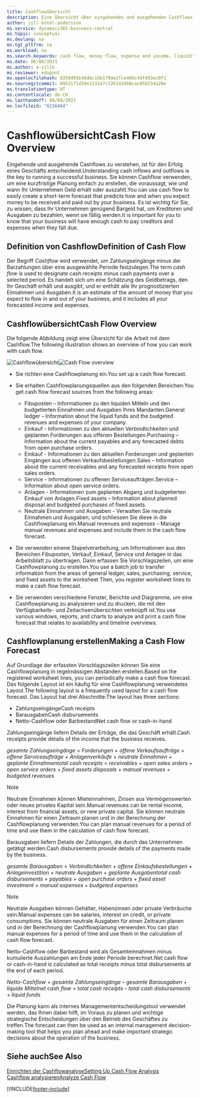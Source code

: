 ```yaml
---
title: Cashflowübersicht
description: Eine Übersicht über eingehenden und ausgehenden Cashflows, um den Erhalt und die Auszahlung von Geld vorherzusagen.
author: jill-kotel-andersson
ms.service: dynamics365-business-central
ms.topic: conceptual
ms.devlang: na
ms.tgt_pltfrm: na
ms.workload: na
ms.search.keywords: cash flow, money flow, expense and income, liquidity, cash receipts minus cash payments
ms.date: 06/08/2021
ms.author: a-jillk
ms.reviewer: edupont
ms.openlocfilehash: 8359d95b36d6c16b179de2fce400c44fd93ec0f1
ms.sourcegitcommit: 0953171d39e1232a7c126142d68cac858234a20e
ms.translationtype: HT
ms.contentlocale: de-CH
ms.lasthandoff: 06/09/2021
ms.locfileid: "6216464"
---
```

# <a name="cash-flow-overview"></a><span data-ttu-id="2d25a-103">Cashflowübersicht</span><span class="sxs-lookup"><span data-stu-id="2d25a-103">Cash Flow Overview</span></span>

<span data-ttu-id="2d25a-104">Eingehende und ausgehende Cashflows zu verstehen, ist für den Erfolg eines Geschäfts entscheidend.</span><span class="sxs-lookup"><span data-stu-id="2d25a-104">Understanding cash inflows and outflows is the key to running a successful business.</span></span> <span data-ttu-id="2d25a-105">Sie können Cashflow verwenden, um eine kurzfristige Planung einfach zu erstellen, die voraussagt, wie und wann Ihr Unternehmen Geld erhält oder auszahlt.</span><span class="sxs-lookup"><span data-stu-id="2d25a-105">You can use cash flow to easily create a short-term forecast that predicts how and when you expect money to be received and paid out by your business.</span></span> <span data-ttu-id="2d25a-106">Es ist wichtig für Sie, zu wissen, dass Ihr Unternehmen genügend Bargeld hat, um Kreditoren und Ausgaben zu bezahlen, wenn sie fällig werden.</span><span class="sxs-lookup"><span data-stu-id="2d25a-106">It is important for you to know that your business will have enough cash to pay creditors and expenses when they fall due.</span></span>

## <a name="definition-of-cash-flow"></a><span data-ttu-id="2d25a-107">Definition von Cashflow</span><span class="sxs-lookup"><span data-stu-id="2d25a-107">Definition of Cash Flow</span></span>

<span data-ttu-id="2d25a-108">Der Begriff *Cashflow* wird verwendet, um Zahlungseingänge minus der Barzahlungen über eine ausgewählte Periode festzulegen.</span><span class="sxs-lookup"><span data-stu-id="2d25a-108">The term *cash flow* is used to designate cash receipts minus cash payments over a selected period.</span></span> <span data-ttu-id="2d25a-109">Es handelt sich um eine Schätzung des Geldbetrags, den Ihr Geschäft erhält und ausgibt, und er enthält alle Ihr prognostizierten Einnahmen und Ausgaben.</span><span class="sxs-lookup"><span data-stu-id="2d25a-109">It is an estimate of the amount of money that you expect to flow in and out of your business, and it includes all your forecasted income and expenses.</span></span>

## <a name="cash-flow-overview"></a><span data-ttu-id="2d25a-110">Cashflowübersicht</span><span class="sxs-lookup"><span data-stu-id="2d25a-110">Cash Flow Overview</span></span>

<span data-ttu-id="2d25a-111">Die folgende Abbildung zeigt eine Übersicht für die Arbeit mit dem Cashflow.</span><span class="sxs-lookup"><span data-stu-id="2d25a-111">The following illustration shows an overview of how you can work with cash flow.</span></span>

<span data-ttu-id="2d25a-112">![Cashflowübersicht](media/finance_cash_flow_overview.png "Cashflowübersicht")</span><span class="sxs-lookup"><span data-stu-id="2d25a-112">![Cash Flow overview](media/finance_cash_flow_overview.png "Cash Flow overview")</span></span>

- <span data-ttu-id="2d25a-113">Sie richten eine Cashflowplanung ein.</span><span class="sxs-lookup"><span data-stu-id="2d25a-113">You set up a cash flow forecast.</span></span>  

- <span data-ttu-id="2d25a-114">Sie erhalten Cashflowplanungsquellen aus den folgenden Bereichen:</span><span class="sxs-lookup"><span data-stu-id="2d25a-114">You get cash flow forecast sources from the following areas:</span></span>  

  - <span data-ttu-id="2d25a-115">Fibuposten – Informationen zu den liquiden Mitteln und den budgetierten Einnahmen und Ausgaben Ihres Mandanten.</span><span class="sxs-lookup"><span data-stu-id="2d25a-115">General ledger – Information about the liquid funds and the budgeted revenues and expenses of your company.</span></span>  
  - <span data-ttu-id="2d25a-116">Einkauf - Informationen zu den aktuellen Verbindlichkeiten und geplanten Forderungen aus offenen Bestellungen.</span><span class="sxs-lookup"><span data-stu-id="2d25a-116">Purchasing – Information about the current payables and any forecasted debts from open purchase orders.</span></span>  
  - <span data-ttu-id="2d25a-117">Einkauf - Informationen zu den aktuellen Forderungen und geplanten Eingängen aus offenen Verkaufsbestellungen.</span><span class="sxs-lookup"><span data-stu-id="2d25a-117">Sales – Information about the current receivables and any forecasted receipts from open sales orders.</span></span>  
  - <span data-ttu-id="2d25a-118">Service - Informationen zu offenen Serviceaufträgen.</span><span class="sxs-lookup"><span data-stu-id="2d25a-118">Service – Information about open service orders.</span></span>  
  - <span data-ttu-id="2d25a-119">Anlagen - Informationen zum geplanten Abgang und budgetierten Einkauf von Anlagen.</span><span class="sxs-lookup"><span data-stu-id="2d25a-119">Fixed assets – Information about planned disposal and budgeted purchases of fixed assets.</span></span>  
  - <span data-ttu-id="2d25a-120">Neutrale Einnahmen und Ausgaben - Verwalten Sie neutrale Einnahmen und Ausgaben, und schliessen Sie diese in die Cashflowplanung ein.</span><span class="sxs-lookup"><span data-stu-id="2d25a-120">Manual revenues and expenses – Manage manual revenues and expenses and include them in the cash flow forecast.</span></span>  
- <span data-ttu-id="2d25a-121">Sie verwenden einene Stapelverarbeitung, um Informationen aus den Bereichen Fibuposten, Verkauf, Einkauf, Service und Anlagen in das Arbeitsblatt zu übertragen. Dann erfassen Sie Vorschlagszeilen, um eine Cashflowplanung zu erstellen.</span><span class="sxs-lookup"><span data-stu-id="2d25a-121">You use a batch job to transfer information from the areas of general ledger, sales, purchasing, service, and fixed assets to the worksheet Then, you register worksheet lines to make a cash flow forecast.</span></span>  
- <span data-ttu-id="2d25a-122">Sie verwenden verschiedene Fenster, Berichte und Diagramme, um eine Cashflowplanung zu analysieren und zu drucken, die mit den Verfügbarkeits- und Zeitachsenübersichten verknüpft ist.</span><span class="sxs-lookup"><span data-stu-id="2d25a-122">You use various windows, reports, and charts to analyze and print a cash flow forecast that relates to availability and timeline overviews.</span></span>  

## <a name="making-a-cash-flow-forecast"></a><span data-ttu-id="2d25a-123">Cashflowplanung erstellen</span><span class="sxs-lookup"><span data-stu-id="2d25a-123">Making a Cash Flow Forecast</span></span>

<span data-ttu-id="2d25a-124">Auf Grundlage der erfassten Vorschlagszeilen können Sie eine Cashflowplanung in regelmässigen Abständen erstellen.</span><span class="sxs-lookup"><span data-stu-id="2d25a-124">Based on the registered worksheet lines, you can periodically make a cash flow forecast.</span></span> <span data-ttu-id="2d25a-125">Das folgende Layout ist ein häufig für eine Cashflowplanung verwendetes Layout.</span><span class="sxs-lookup"><span data-stu-id="2d25a-125">The following layout is a frequently used layout for a cash flow forecast.</span></span> <span data-ttu-id="2d25a-126">Das Layout hat drei Abschnitte:</span><span class="sxs-lookup"><span data-stu-id="2d25a-126">The layout has three sections:</span></span>

  - <span data-ttu-id="2d25a-127">Zahlungseingänge</span><span class="sxs-lookup"><span data-stu-id="2d25a-127">Cash receipts</span></span>  
  - <span data-ttu-id="2d25a-128">Barausgaben</span><span class="sxs-lookup"><span data-stu-id="2d25a-128">Cash disbursements</span></span>  
  - <span data-ttu-id="2d25a-129">Netto-Cashflow oder Barbestand</span><span class="sxs-lookup"><span data-stu-id="2d25a-129">Net cash flow or cash-in-hand</span></span>  

<span data-ttu-id="2d25a-130">Zahlungseingänge liefern Details der Erträge, die das Geschäft erhält.</span><span class="sxs-lookup"><span data-stu-id="2d25a-130">Cash receipts provide details of the income that the business receives.</span></span>

<span data-ttu-id="2d25a-131">*gesamte Zahlungseingänge* = *Forderungen* + *offene Verkaufsaufträge* + *offene Serviceaufträge* + *Anlagenverkäufe* + *neutrale Einnahmen* + *geplante Einnahmen*</span><span class="sxs-lookup"><span data-stu-id="2d25a-131">*total cash receipts* = *receivables* + *open sales orders* + *open service orders* + *fixed assets disposals* + *manual revenues* + *budgeted revenues*</span></span>

> [!NOTE]
> <span data-ttu-id="2d25a-132">Neutrale Einnahmen können Mieteinnahmen, Zinsen aus Vermögenswerten oder neues privates Kapital sein.</span><span class="sxs-lookup"><span data-stu-id="2d25a-132">Manual revenues can be rental income, interest from financial assets, or new private capital.</span></span> <span data-ttu-id="2d25a-133">Sie können neutrale Einnahmen für einen Zeitraum planen und in der Berechnung der Cashflowplanung verwenden.</span><span class="sxs-lookup"><span data-stu-id="2d25a-133">You can plan manual revenues for a period of time and use them in the calculation of cash flow forecast.</span></span>

<span data-ttu-id="2d25a-134">Barausgaben liefern Details der Zahlungen, die durch das Unternehmen getätigt werden.</span><span class="sxs-lookup"><span data-stu-id="2d25a-134">Cash disbursements provide details of the payments made by the business.</span></span>

<span data-ttu-id="2d25a-135">*gesamte Barausgaben* = *Verbindlichkeiten* + *offene Einkaufsbestellungen* + *Anlageinvestition* + *neutrale Ausgaben* + *geplante Ausgaben*</span><span class="sxs-lookup"><span data-stu-id="2d25a-135">*total cash disbursements* = *payables* + *open purchase orders* + *fixed asset investment* + *manual expenses* + *budgeted expenses*</span></span>

> [!NOTE]
> <span data-ttu-id="2d25a-136">Neutrale Ausgaben können Gehälter, Habenzinsen oder private Verbräuche sein.</span><span class="sxs-lookup"><span data-stu-id="2d25a-136">Manual expenses can be salaries, interest on credit, or private consumptions.</span></span> <span data-ttu-id="2d25a-137">Sie können neutrale Ausgaben für einen Zeitraum planen und in der Berechnung der Cashflowplanung verwenden.</span><span class="sxs-lookup"><span data-stu-id="2d25a-137">You can plan manual expenses for a period of time and use them in the calculation of cash flow forecast.</span></span>

<span data-ttu-id="2d25a-138">Netto-Cashflow oder Barbestand wird als Gesamteinnahmen minus kumulierte Auszahlungen am Ende jeder Periode berechnet.</span><span class="sxs-lookup"><span data-stu-id="2d25a-138">Net cash flow or cash-in-hand is calculated as total receipts minus total disbursements at the end of each period.</span></span>

<span data-ttu-id="2d25a-139">*Netto-Cashflow* = *gesamte Zahlungseingänge* – *gesamte Barausgaben* + *liquide Mittel*</span><span class="sxs-lookup"><span data-stu-id="2d25a-139">*net cash flow* = *total cash receipts* – *total cash disbursements* + *liquid funds*</span></span>

<span data-ttu-id="2d25a-140">Die Planung kann als internes Managemententscheidungstool verwendet werden, das Ihnen dabei hilft, im Voraus zu planen und wichtige strategische Entscheidungen über den Betrieb des Geschäftes zu treffen.</span><span class="sxs-lookup"><span data-stu-id="2d25a-140">The forecast can then be used as an internal management decision-making tool that helps you plan ahead and make important strategic decisions about the operation of the business.</span></span>

## <a name="see-also"></a><span data-ttu-id="2d25a-141">Siehe auch</span><span class="sxs-lookup"><span data-stu-id="2d25a-141">See Also</span></span>
[<span data-ttu-id="2d25a-142">Einrichten der Cashflowanalyse</span><span class="sxs-lookup"><span data-stu-id="2d25a-142">Setting Up Cash Flow Analysis</span></span>](finance-setup-cash-flow-analyses.md)  
[<span data-ttu-id="2d25a-143">Cashflow analysieren</span><span class="sxs-lookup"><span data-stu-id="2d25a-143">Analyze Cash Flow</span></span>](finance-analyze-cash-flow.md)

[!INCLUDE[footer-include](includes/footer-banner.md)]
